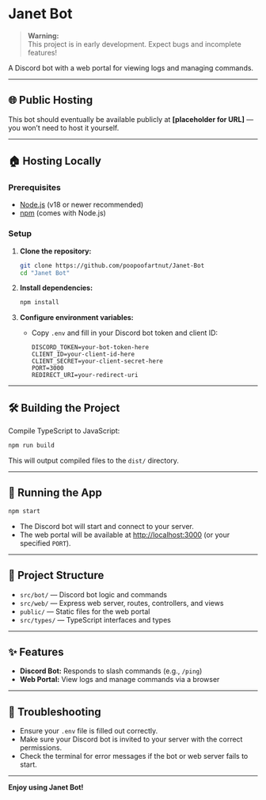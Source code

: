 # Janet Bot

> **Warning:**  
> This project is in early development. Expect bugs and incomplete features!

A Discord bot with a web portal for viewing logs and managing commands.

---

## 🌐 Public Hosting

This bot should eventually be available publicly at **[placeholder for URL]** — you won’t need to host it yourself.

---

## 🏠 Hosting Locally

### Prerequisites

- [Node.js](https://nodejs.org/) (v18 or newer recommended)
- [npm](https://www.npmjs.com/) (comes with Node.js)

### Setup

1. **Clone the repository:**
   ```sh
   git clone https://github.com/poopoofartnut/Janet-Bot
   cd "Janet Bot"
   ```

2. **Install dependencies:**
   ```sh
   npm install
   ```

3. **Configure environment variables:**
   - Copy `.env` and fill in your Discord bot token and client ID:
     ```
     DISCORD_TOKEN=your-bot-token-here
     CLIENT_ID=your-client-id-here
     CLIENT_SECRET=your-client-secret-here
     PORT=3000
     REDIRECT_URI=your-redirect-uri
     ```

---

## 🛠 Building the Project

Compile TypeScript to JavaScript:

```sh
npm run build
```

This will output compiled files to the `dist/` directory.

---

## 🚀 Running the App

```sh
npm start
```

- The Discord bot will start and connect to your server.
- The web portal will be available at [http://localhost:3000](http://localhost:3000) (or your specified `PORT`).

---

## 📁 Project Structure

- `src/bot/` — Discord bot logic and commands
- `src/web/` — Express web server, routes, controllers, and views
- `public/` — Static files for the web portal
- `src/types/` — TypeScript interfaces and types

---

## ✨ Features

- **Discord Bot:** Responds to slash commands (e.g., `/ping`)
- **Web Portal:** View logs and manage commands via a browser

---

## 🐞 Troubleshooting

- Ensure your `.env` file is filled out correctly.
- Make sure your Discord bot is invited to your server with the correct permissions.
- Check the terminal for error messages if the bot or web server fails to start.

---

**Enjoy using Janet Bot!**